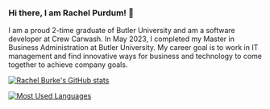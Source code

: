 ### Hi there, I am Rachel Purdum! 👋

I am a proud 2-time graduate of Butler University and am a software developer at Crew Carwash. In May 2023, I completed my Master in Business Administration at Butler University. My career goal is to work in IT management and find innovative ways for business and technology to come together to achieve company goals.

[![Rachel Burke's GitHub stats](https://github-readme-stats.vercel.app/api?username=RachelBurke&count_private=true&show_icons=true&theme=transparent)]([https://github.com/RachelBurke](https://github.com/anuraghazra/github-readme-stats))

[![Most Used Languages](https://github-readme-stats.vercel.app/api/top-langs/?username=RachelBurke&langs_count=5&theme=transparent)]([https://github.com/RachelBurke](https://github.com/anuraghazra/github-readme-stats))

<!--
**RachelBurke/RachelBurke** is a ✨ _special_ ✨ repository because its `README.md` (this file) appears on your GitHub profile.

Here are some ideas to get you started:

- 🔭 I’m currently working on ...
- 🌱 I’m currently learning ...
- 👯 I’m looking to collaborate on ...
- 🤔 I’m looking for help with ...
- 💬 Ask me about ...
- 📫 How to reach me: ...
- 😄 Pronouns: ...
- ⚡ Fun fact: ...
-->
